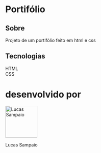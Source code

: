 <h1>Portifólio</h1>
<h2>Sobre</h2>
<p>Projeto de um portifólio feito em html e css</p>
<h2>Tecnologias</h2> 
<div>
  <div>HTML</div>
  <div>CSS</div>
 </div>
<h1>desenvolvido por</h1> 
<div>
  <img src="https://avatars.githubusercontent.com/u/94858021?v=4" alt="Lucas Sampaio" width=100px >
  <p>Lucas Sampaio</p>
</div>

